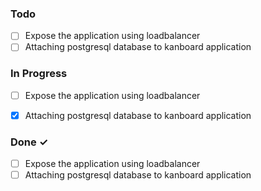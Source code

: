 ### Todo

- [ ] Expose the application using loadbalancer
- [ ] Attaching postgresql database to kanboard application

### In Progress  

- [ ] Expose the application using loadbalancer
- [x] Attaching postgresql database to kanboard application


### Done ✓  

- [ ] Expose the application using loadbalancer
- [ ] Attaching postgresql database to kanboard application